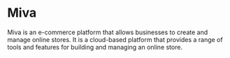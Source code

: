 # Miva

Miva is an e-commerce platform that allows businesses to create and manage online stores. It is a cloud-based platform that provides a range of tools and features for building and managing an online store.
